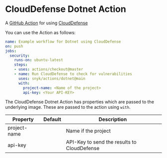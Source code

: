 # CloudDefense Dotnet Action

A [GitHub Action](https://github.com/features/actions) for using [CloudDefense](https://clouddefense.ai)

You can use the Action as follows:

```yaml
name: Example workflow for Dotnet using CloudDefense 
on: push
jobs:
  security:
    runs-on: ubuntu-latest
    steps:
    - uses: actions/checkout@master
    - name: Run CloudDefense to check for vulnerabilities
      uses: snyk/actions/dotnet@main
      with:
        project-name: <Name of the project>
        api-key: <Your API-KEY>
```

The CloudDefense Dotnet Action has properties which are passed to the underlying image. These are
passed to the action using `with`.

| Property | Default | Description |
| --- | --- | --- |
| project-name |   | Name if the project |
| api-key |   | API-Key to send the results to CloudDefense |

